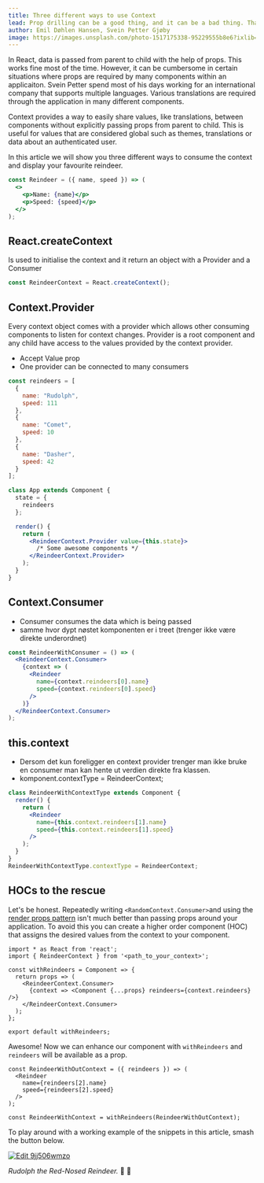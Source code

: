 ```yaml
---
title: Three different ways to use Context
lead: Prop drilling can be a good thing, and it can be a bad thing. Thankfully, there is a better way and that is with the Context API.
author: Emil Døhlen Hansen, Svein Petter Gjøby
image: https://images.unsplash.com/photo-1517175338-95229555b8e6?ixlib=rb-1.2.1&ixid=eyJhcHBfaWQiOjEyMDd9&auto=format&fit=crop&w=3264&q=80
---
```


In React, data is passed from parent to child with the help of props. This works fine most of the time. However, it can be cumbersome in certain situations where props are required by many components within an applicaiton. Svein Petter spend most of his days working for an international company that supports multiple languages. Various translations are required through the application in many different components.

Context provides a way to easily share values, like translations, between components without explicitly passing props from parent to child. This is useful for values that are considered global such as themes, translations or data about an authenticated user. 

In this article we will show you three different ways to consume the context and display your favourite reindeer.

```jsx
const Reindeer = ({ name, speed }) => (
  <>
    <p>Name: {name}</p>
    <p>Speed: {speed}</p>
  </>
);
```

## React.createContext
Is used to initialise the context and it return an object with a Provider and a Consumer

```jsx
const ReindeerContext = React.createContext();
```

## Context.Provider
Every context object comes with a provider which allows other consuming components to listen for context changes. Provider is a root component and any child have access to the values provided by the context provider.
+ Accept Value prop
+ One provider can be connected to many consumers

```jsx
const reindeers = [
  {
    name: "Rudolph",
    speed: 111
  },
  {
    name: "Comet",
    speed: 10
  },
  {
    name: "Dasher",
    speed: 42
  }
];

class App extends Component {
  state = {
    reindeers
  };

  render() {
    return (
      <ReindeerContext.Provider value={this.state}>
        /* Some awesome components */
      </ReindeerContext.Provider>
    );
  }
}


```

## Context.Consumer
+ Consumer consumes the data which is being passed
+ samme hvor dypt nøstet komponenten er i treet (trenger ikke være direkte underordnet)


```jsx
const ReindeerWithConsumer = () => (
  <ReindeerContext.Consumer>
    {context => (
      <Reindeer
        name={context.reindeers[0].name}
        speed={context.reindeers[0].speed}
      />
    )}
  </ReindeerContext.Consumer>
);
```

## this.context
- Dersom det kun foreligger en context provider trenger man ikke bruke en consumer man kan hente ut verdien direkte fra klassen.
- komponent.contextType = ReindeerContext;

```jsx
class ReindeerWithContextType extends Component {
  render() {
    return (
      <Reindeer
        name={this.context.reindeers[1].name}
        speed={this.context.reindeers[1].speed}
      />
    );
  }
}
ReindeerWithContextType.contextType = ReindeerContext;
```

## HOCs to the rescue

Let's be honest. Repeatedly writing `<RandomContext.Consumer>`and using the [render props pattern](https://reactjs.org/docs/render-props.html) isn't much better than passing props around your application. To avoid this you can create a higher order component (HOC) that assigns the desired values from the context to your component.

```
import * as React from 'react';
import { ReindeerContext } from '<path_to_your_context>';

const withReindeers = Component => {
  return props => (
    <ReindeerContext.Consumer>
      {context => <Component {...props} reindeers={context.reindeers} />}
    </ReindeerContext.Consumer>
  );
};

export default withReindeers;
```

Awesome! Now we can enhance our component with `withReindeers` and `reindeers` will be available as a prop.

```
const ReindeerWithOutContext = ({ reindeers }) => (
  <Reindeer
    name={reindeers[2].name}
    speed={reindeers[2].speed}
  />
);

const ReindeerWithContext = withReindeers(ReindeerWithOutContext);

```

To play around with a working example of the snippets in this article, smash the button below.

[![Edit 9jj506wmzo](https://codesandbox.io/static/img/play-codesandbox.svg)](https://codesandbox.io/s/9jj506wmzo)


*Rudolph the Red-Nosed Reindeer.* 🎵 🎅
